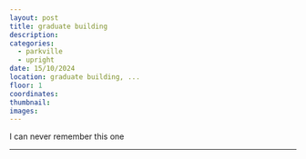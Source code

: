 ```yaml
---
layout: post
title: graduate building
description:
categories:
  - parkville
  - upright
date: 15/10/2024
location: graduate building, ...
floor: 1
coordinates: 
thumbnail: 
images:
---
```


I can never remember this one

---
